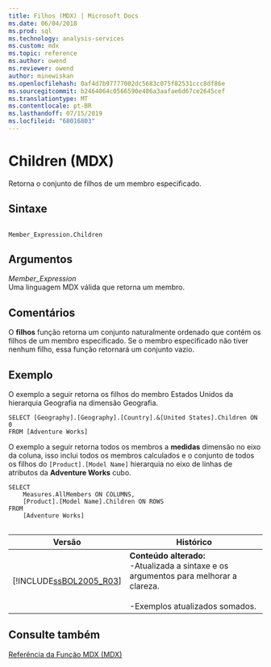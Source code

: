 ```yaml
---
title: Filhos (MDX) | Microsoft Docs
ms.date: 06/04/2018
ms.prod: sql
ms.technology: analysis-services
ms.custom: mdx
ms.topic: reference
ms.author: owend
ms.reviewer: owend
author: minewiskan
ms.openlocfilehash: 0af4d7b97777002dc5683c075f82531ccc8df86e
ms.sourcegitcommit: b2464064c0566590e486a3aafae6d67ce2645cef
ms.translationtype: MT
ms.contentlocale: pt-BR
ms.lasthandoff: 07/15/2019
ms.locfileid: "68016803"
---
```

# <a name="children-mdx"></a>Children (MDX)


  Retorna o conjunto de filhos de um membro especificado.  
  
## <a name="syntax"></a>Sintaxe  
  
```  
  
Member_Expression.Children  
```  
  
## <a name="arguments"></a>Argumentos  
 *Member_Expression*  
 Uma linguagem MDX válida que retorna um membro.  
  
## <a name="remarks"></a>Comentários  
 O **filhos** função retorna um conjunto naturalmente ordenado que contém os filhos de um membro especificado. Se o membro especificado não tiver nenhum filho, essa função retornará um conjunto vazio.  
  
## <a name="example"></a>Exemplo  
 O exemplo a seguir retorna os filhos do membro Estados Unidos da hierarquia Geografia na dimensão Geografia.  
  
```  
SELECT [Geography].[Geography].[Country].&[United States].Children ON 0  
FROM [Adventure Works]  
```  
  
 O exemplo a seguir retorna todos os membros a **medidas** dimensão no eixo da coluna, isso inclui todos os membros calculados e o conjunto de todos os filhos do `[Product].[Model Name]` hierarquia no eixo de linhas de atributos da **Adventure Works** cubo.  
  
```  
SELECT  
    Measures.AllMembers ON COLUMNS,  
    [Product].[Model Name].Children ON ROWS  
FROM  
    [Adventure Works]  
  
```  
  
|Versão|Histórico|  
|-------------|-------------|  
|[!INCLUDE[ssBOL2005_R03](../includes/ssbol2005-r03-md.md)]|**Conteúdo alterado:**<br /> -Atualizada a sintaxe e os argumentos para melhorar a clareza.<br /><br /> -Exemplos atualizados somados.|  
  
## <a name="see-also"></a>Consulte também  
 [Referência da Função MDX &#40;MDX&#41;](../mdx/mdx-function-reference-mdx.md)  
  
  
